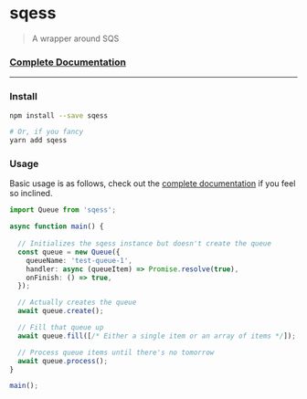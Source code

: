 # sqess 

> A wrapper around SQS

### [Complete Documentation](https://vincecoppola.github.io/sqess/classes/queue.html)

-----

### Install

```bash
npm install --save sqess

# Or, if you fancy
yarn add sqess
```

### Usage

Basic usage is as follows, check out the [complete documentation](https://vincecoppola.github.io/sqess/classes/queue.html) if you feel so inclined.

```ts
import Queue from 'sqess';

async function main() {
  
  // Initializes the sqess instance but doesn't create the queue
  const queue = new Queue({
    queueName: 'test-queue-1',
    handler: async (queueItem) => Promise.resolve(true),
    onFinish: () => true,
  });

  // Actually creates the queue
  await queue.create();

  // Fill that queue up
  await queue.fill([/* Either a single item or an array of items */]);

  // Process queue items until there's no tomorrow
  await queue.process();
}

main();
```
